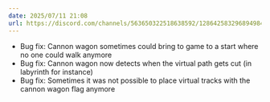 ```yaml
---
date: 2025/07/11 21:08
url: https://discord.com/channels/563650322518638592/1286425832968949840/1393202255745782002
---
```

- Bug fix: Cannon wagon sometimes could bring to game to a start where no one could walk anymore
- Bug fix: Cannon wagon now detects when the virtual path gets cut (in labyrinth for instance)
- Bug fix: Sometimes it was not possible to place virtual tracks with the cannon wagon flag anymore